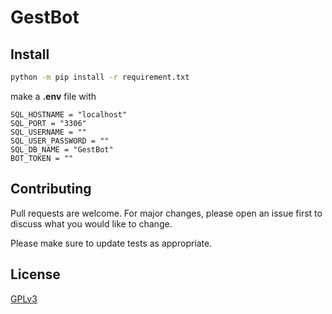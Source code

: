 # GestBot

## Install

``` Bash
python -m pip install -r requirement.txt
```
make a **.env** file with
``` Env
SQL_HOSTNAME = "localhost"
SQL_PORT = "3306"
SQL_USERNAME = ""
SQL_USER_PASSWORD = ""
SQL_DB_NAME = "GestBot"
BOT_TOKEN = ""
```

## Contributing

Pull requests are welcome. For major changes, please open an issue first
to discuss what you would like to change.

Please make sure to update tests as appropriate.

## License

[GPLv3](https://choosealicense.com/licenses/gpl-3.0/)
